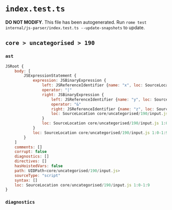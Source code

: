 # `index.test.ts`

**DO NOT MODIFY**. This file has been autogenerated. Run `rome test internal/js-parser/index.test.ts --update-snapshots` to update.

## `core > uncategorised > 190`

### `ast`

```javascript
JSRoot {
	body: [
		JSExpressionStatement {
			expression: JSBinaryExpression {
				left: JSReferenceIdentifier {name: "x", loc: SourceLocation core/uncategorised/190/input.js 1:0-1:1 (x)}
				operator: "|"
				right: JSBinaryExpression {
					left: JSReferenceIdentifier {name: "y", loc: SourceLocation core/uncategorised/190/input.js 1:4-1:5 (y)}
					operator: "&"
					right: JSReferenceIdentifier {name: "z", loc: SourceLocation core/uncategorised/190/input.js 1:8-1:9 (z)}
					loc: SourceLocation core/uncategorised/190/input.js 1:4-1:9
				}
				loc: SourceLocation core/uncategorised/190/input.js 1:0-1:9
			}
			loc: SourceLocation core/uncategorised/190/input.js 1:0-1:9
		}
	]
	comments: []
	corrupt: false
	diagnostics: []
	directives: []
	hasHoistedVars: false
	path: UIDPath<core/uncategorised/190/input.js>
	sourceType: "script"
	syntax: []
	loc: SourceLocation core/uncategorised/190/input.js 1:0-1:9
}
```

### `diagnostics`

```

```
